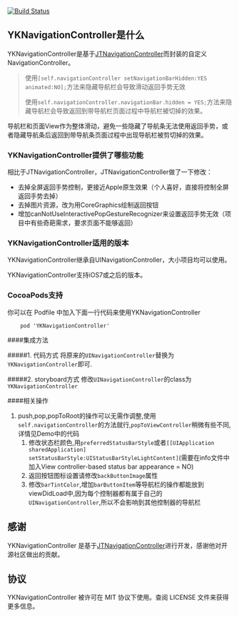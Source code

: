 [![Build Status](https://travis-ci.org/wanyakun/YKNavigationController.svg?branch=master)](https://travis-ci.org/wanyakun/YKNavigationController)

## YKNavigationController是什么

YKNavigationController是基于[JTNavigationController](https://github.com/JNTian/JTNavigationController)而封装的自定义NavigationController。

> 使用`[self.navigationController setNavigationBarHidden:YES animated:NO];`方法来隐藏导航栏会导致滑动返回手势无效
>
> 使用`self.navigationController.navigationBar.hidden = YES;`方法来隐藏导航栏会导致返回到带导航栏页面过程中导航栏被切掉的效果。

导航栏和页面View作为整体滑动，避免一些隐藏了导航条无法使用返回手势，或者隐藏导航条后返回到带导航条页面过程中出现导航栏被剪切掉的效果。

### YKNavigationController提供了哪些功能

相比于JTNavigationController，JTNavigationController做了一下修改：

- 去掉全屏返回手势控制，更接近Apple原生效果（个人喜好，直接将控制全屏返回手势去掉）
- 去掉图片资源，改为用CoreGraphics绘制返回按钮
- 增加canNotUseInteractivePopGestureRecognizer来设置返回手势无效（项目中有些奇葩需求，要求页面不能够返回）

### YKNavigationController适用的版本

YKNavigationController继承自UINavigationController，大小项目均可以使用。

YKNavigationController支持iOS7或之后的版本。



### CocoaPods支持

你可以在 Podfile 中加入下面一行代码来使用YKNavigationController

```
    pod 'YKNavigationController'
```


####集成方法

#####1. 代码方式
将原来的`UINavigationController`替换为`YKNavigationController`即可.

#####2. storyboard方式
修改`UINavigationController`的class为`YKNavigationController`

####相关操作
 1. push,pop,popToRoot的操作可以无需作调整,使用`self.navigationController`的方法就行,`popToViewController`稍微有些不同,详情见Demo中的代码
    1. 修改状态栏颜色,用`preferredStatusBarStyle`或者`[[UIApplication sharedApplication] setStatusBarStyle:UIStatusBarStyleLightContent]`(需要在info文件中加入View controller-based status bar appearance = NO)
    2. 返回按钮图标设置请修改`backButtonImage`属性
    3. 修改`barTintColor`,增加`barButtonItem`等导航栏的操作都能放到viewDidLoad中,因为每个控制器都有属于自己的`UINavigationController`,所以不会影响到其他控制器的导航栏

## 感谢

YKNavigationController 是基于[JTNavigationController](https://github.com/JNTian/JTNavigationController)进行开发，感谢他对开源社区做出的贡献。

## 协议

YKNavigationController 被许可在 MIT 协议下使用。查阅 LICENSE 文件来获得更多信息。

